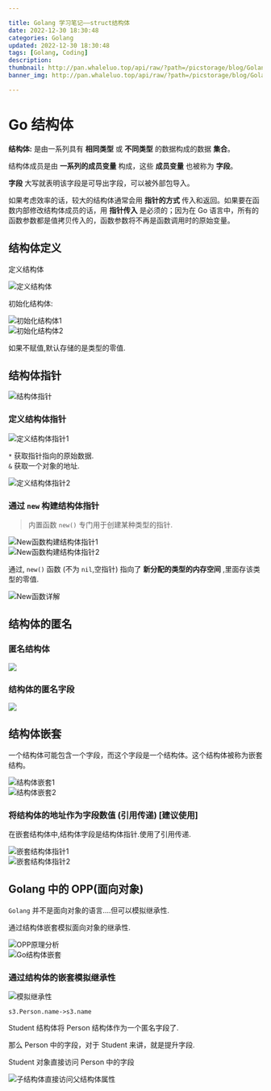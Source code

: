 ```yaml
---

title: Golang 学习笔记——struct结构体
date: 2022-12-30 18:30:48
categories: Golang
updated: 2022-12-30 18:30:48
tags: [Golang, Coding]
description:
thumbnail: http://pan.whaleluo.top/api/raw/?path=/picstorage/blog/Golang/icon_img.png
banner_img: http://pan.whaleluo.top/api/raw/?path=/picstorage/blog/Golang/icon_img.png

---
```


# Go 结构体

**结构体:** 是由一系列具有 **相同类型** 或 **不同类型** 的数据构成的数据 **集合**。

结构体成员是由 **一系列的成员变量** 构成，这些 **成员变量** 也被称为 **字段**。

**字段** 大写就表明该字段是可导出字段，可以被外部包导入。

如果考虑效率的话，较大的结构体通常会用 **指针的方式** 传入和返回。如果要在函数内部修改结构体成员的话，用 **指针传入** 是必须的；因为在 Go 语言中，所有的函数参数都是值拷贝传入的，函数参数将不再是函数调用时的原始变量。

## 结构体定义

定义结构体

![定义结构体](http://pan.whaleluo.top/api/raw/?path=/picstorage/blog/Golang/struct-1.png)

初始化结构体:

![初始化结构体1](http://pan.whaleluo.top/api/raw/?path=/picstorage/blog/Golang/struct-2.png)  
![初始化结构体2](http://pan.whaleluo.top/api/raw/?path=/picstorage/blog/Golang/struct-3.png)

如果不赋值,默认存储的是类型的零值.

## 结构体指针

![结构体指针](http://pan.whaleluo.top/api/raw/?path=/picstorage/blog/Golang/struct-4.png)

### 定义结构体指针

![定义结构体指针1](http://pan.whaleluo.top/api/raw/?path=/picstorage/blog/Golang/struct-5.png)

`*` 获取指针指向的原始数据.  
`&` 获取一个对象的地址.

![定义结构体指针2](http://pan.whaleluo.top/api/raw/?path=/picstorage/blog/Golang/struct-6.png)

### 通过 `new` 构建结构体指针

> 内置函数 `new()` 专门用于创建某种类型的指针.

![New函数构建结构体指针1](http://pan.whaleluo.top/api/raw/?path=/picstorage/blog/Golang/struct-7.png)  
![New函数构建结构体指针2](http://pan.whaleluo.top/api/raw/?path=/picstorage/blog/Golang/struct-8.png)

通过, `new()` 函数 (不为 `nil`,空指针) 指向了 **新分配的类型的内存空间** ,里面存该类型的零值.

![New函数详解](http://pan.whaleluo.top/api/raw/?path=/picstorage/blog/Golang/struct-10.png)

## 结构体的匿名

### 匿名结构体

![](http://pan.whaleluo.top/api/raw/?path=/picstorage/blog/Golang/struct-11.png)

### 结构体的匿名字段

![](http://pan.whaleluo.top/api/raw/?path=/picstorage/blog/Golang/struct-12.png)

## 结构体嵌套

一个结构体可能包含一个字段，而这个字段是一个结构体。这个结构体被称为嵌套结构。

![结构体嵌套1](http://pan.whaleluo.top/api/raw/?path=/picstorage/blog/Golang/struct-13.png)  
![结构体嵌套2](http://pan.whaleluo.top/api/raw/?path=/picstorage/blog/Golang/struct-14.png)

### 将结构体的地址作为字段数值 (引用传递) [建议使用]

在嵌套结构体中,结构体字段是结构体指针.使用了引用传递.

![嵌套结构体指针1](http://pan.whaleluo.top/api/raw/?path=/picstorage/blog/Golang/struct-16.png)  
![嵌套结构体指针2](http://pan.whaleluo.top/api/raw/?path=/picstorage/blog/Golang/struct-15.png)

## Golang 中的 OPP(面向对象)

`Golang` 并不是面向对象的语言….但可以模拟继承性.

通过结构体嵌套模拟面向对象的继承性.

![OPP原理分析](http://pan.whaleluo.top/api/raw/?path=/picstorage/blog/Golang/struct-17.png)  
![Go结构体嵌套](http://pan.whaleluo.top/api/raw/?path=/picstorage/blog/Golang/struct-18.png)

### 通过结构体的嵌套模拟继承性

![模拟继承性](http://pan.whaleluo.top/api/raw/?path=/picstorage/blog/Golang/struct-19.png)

`s3.Person.name->s3.name`

Student 结构体将 Person 结构体作为一个匿名字段了.

那么 Person 中的字段，对于 Student 来讲，就是提升字段.

Student 对象直接访问 Person 中的字段

![子结构体直接访问父结构体属性](http://pan.whaleluo.top/api/raw/?path=/picstorage/blog/Golang/struct-20.png)
